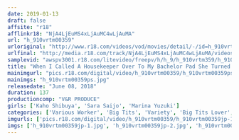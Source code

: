 ```yaml
---
date: 2019-01-13
draft: false
affsite: "r18"
afflinkr18: "NjA4LjEuMS4xLjAuMC4wLjAuMA"
url: "h_910vrtm00359"
urloriginal: "http://www.r18.com/videos/vod/movies/detail/-/id=h_910vrtm00359"
urlfinal: "http://media.r18.com/track/NjA4LjEuMS4xLjAuMC4wLjAuMA/videos/vod/movies/detail/-/id=h_910vrtm00359"
samplevid: "awspv3001.r18.com/litevideo/freepv/h/h_9/h_910vrtm359/h_910vrtm359_dmb_w.mp4"
title: "When I Called A Housekeeper Over To My Bachelor Pad She Turned Out To Be Totally Stacked! Her Big Tits Gave Me Wood, And She Felt So Bad For Me She Gave Me A Handjob! Only My Huge Dick Turned Her On So Much She Couldn't Stop There - She Had To Ride It Cowgirl Style! Grinding Away And Begging For My Creampie! 3"
mainimgurl: "pics.r18.com/digital/video/h_910vrtm00359/h_910vrtm00359ps.jpg"
mainimgs: "h_910vrtm00359ps.jpg"
releasedate: "June 08, 2018"
duration: 137
productioncomp: "V&R PRODUCE"
girls: ['Kaho Shibuya', 'Sara Saijo', 'Marina Yuzuki']
categories: ['Various Worker', 'Big Tits', 'Variety', 'Big Tits Lover', 'Cowgirl', 'Creampie', 'Handjob', 'Hi-Def']
imgurls: ['pics.r18.com/digital/video/h_910vrtm00359/h_910vrtm00359jp-1.jpg', 'pics.r18.com/digital/video/h_910vrtm00359/h_910vrtm00359jp-2.jpg', 'pics.r18.com/digital/video/h_910vrtm00359/h_910vrtm00359jp-3.jpg', 'pics.r18.com/digital/video/h_910vrtm00359/h_910vrtm00359jp-4.jpg', 'pics.r18.com/digital/video/h_910vrtm00359/h_910vrtm00359jp-5.jpg', 'pics.r18.com/digital/video/h_910vrtm00359/h_910vrtm00359jp-6.jpg', 'pics.r18.com/digital/video/h_910vrtm00359/h_910vrtm00359jp-7.jpg', 'pics.r18.com/digital/video/h_910vrtm00359/h_910vrtm00359jp-8.jpg', 'pics.r18.com/digital/video/h_910vrtm00359/h_910vrtm00359jp-9.jpg', 'pics.r18.com/digital/video/h_910vrtm00359/h_910vrtm00359jp-10.jpg', 'pics.r18.com/digital/video/h_910vrtm00359/h_910vrtm00359jp-11.jpg', 'pics.r18.com/digital/video/h_910vrtm00359/h_910vrtm00359jp-12.jpg', 'pics.r18.com/digital/video/h_910vrtm00359/h_910vrtm00359jp-13.jpg', 'pics.r18.com/digital/video/h_910vrtm00359/h_910vrtm00359jp-14.jpg', 'pics.r18.com/digital/video/h_910vrtm00359/h_910vrtm00359jp-15.jpg', 'pics.r18.com/digital/video/h_910vrtm00359/h_910vrtm00359jp-16.jpg', 'pics.r18.com/digital/video/h_910vrtm00359/h_910vrtm00359jp-17.jpg', 'pics.r18.com/digital/video/h_910vrtm00359/h_910vrtm00359jp-18.jpg', 'pics.r18.com/digital/video/h_910vrtm00359/h_910vrtm00359jp-19.jpg', 'pics.r18.com/digital/video/h_910vrtm00359/h_910vrtm00359jp-20.jpg']
imgs: ['h_910vrtm00359jp-1.jpg', 'h_910vrtm00359jp-2.jpg', 'h_910vrtm00359jp-3.jpg', 'h_910vrtm00359jp-4.jpg', 'h_910vrtm00359jp-5.jpg', 'h_910vrtm00359jp-6.jpg', 'h_910vrtm00359jp-7.jpg', 'h_910vrtm00359jp-8.jpg', 'h_910vrtm00359jp-9.jpg', 'h_910vrtm00359jp-10.jpg', 'h_910vrtm00359jp-11.jpg', 'h_910vrtm00359jp-12.jpg', 'h_910vrtm00359jp-13.jpg', 'h_910vrtm00359jp-14.jpg', 'h_910vrtm00359jp-15.jpg', 'h_910vrtm00359jp-16.jpg', 'h_910vrtm00359jp-17.jpg', 'h_910vrtm00359jp-18.jpg', 'h_910vrtm00359jp-19.jpg', 'h_910vrtm00359jp-20.jpg']
---
```


